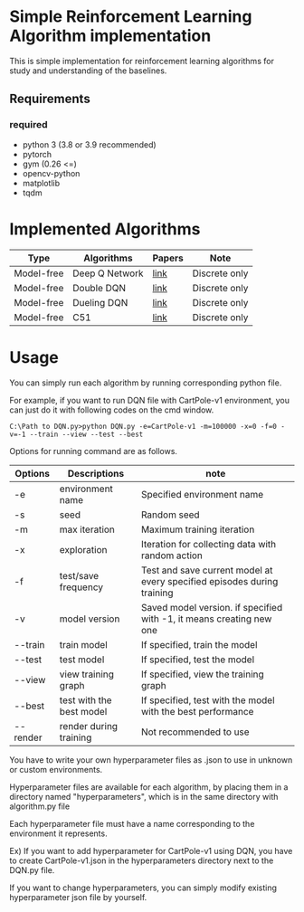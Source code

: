 # Simple Reinforcement Learning Algorithm implementation

This is simple implementation for reinforcement learning algorithms for study and understanding of the baselines.

## Requirements


### required
- python 3 (3.8 or 3.9 recommended)
- pytorch
- gym (0.26 <=)
- opencv-python
- matplotlib
- tqdm

# Implemented Algorithms


| Type       | Algorithms     | Papers                                   | Note                     |
|------------|----------------|------------------------------------------|--------------------------|
| Model-free | Deep Q Network | [link](https://arxiv.org/abs/1312.5602)  | Discrete only            |
| Model-free | Double DQN     | [link](https://arxiv.org/abs/1509.06461) | Discrete only            |
| Model-free | Dueling DQN    | [link](https://arxiv.org/abs/1511.06581) | Discrete only            |
| Model-free | C51            | [link](https://arxiv.org/abs/1707.06887) | Discrete only            |                                                                                            

# Usage

You can simply run each algorithm by running corresponding python file.

For example, if you want to run DQN file with CartPole-v1 environment, you can just do it with following codes on the cmd window.
    
    C:\Path to DQN.py>python DQN.py -e=CartPole-v1 -m=100000 -x=0 -f=0 -v=-1 --train --view --test --best

Options for running command are as follows.

| Options  | Descriptions             | note                                                                    |
|----------|--------------------------|-------------------------------------------------------------------------|
| -e       | environment name         | Specified environment name                                              |
| -s       | seed                     | Random seed                                                             |
| -m       | max iteration            | Maximum training iteration                                              |
| -x       | exploration              | Iteration for collecting data with random action                        |
| -f       | test/save frequency      | Test and save current model at every specified episodes during training |
| -v       | model version            | Saved model version. if specified with -1, it means creating new one    |
| --train  | train model              | If specified, train the model                                           |
| --test   | test model               | If specified, test the model                                            |
| --view   | view training graph      | If specified, view the training graph                                   |
| --best   | test with the best model | If specified, test with the model with the best performance             |
| --render | render during training   | Not recommended to use                                                  |


You have to write your own hyperparameter files as .json to use in unknown or custom environments.

Hyperparameter files are available for each algorithm, by placing them in a directory named "hyperparameters", which is in the same directory with algorithm.py file

Each hyperparameter file must have a name corresponding to the environment it represents.

Ex) If you want to add hyperparameter for CartPole-v1 using DQN, you have to create CartPole-v1.json in the hyperparameters directory next to the DQN.py file.

If you want to change hyperparameters, you can simply modify existing hyperparameter json file by yourself. 



